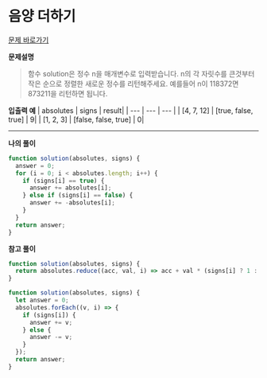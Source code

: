 # 음양 더하기

[문제 바로가기](https://school.programmers.co.kr/learn/courses/30/lessons/76501)

**문제설명**

> 함수 solution은 정수 n을 매개변수로 입력받습니다. n의 각 자릿수를 큰것부터 작은 순으로 정렬한 새로운 정수를 리턴해주세요.
> 예를들어 n이 118372면 873211을 리턴하면 됩니다.

**입출력 예**
| absolutes | signs | result|
| --- | --- | --- |
| [4, 7, 12] | [true, false, true] | 9|
| [1, 2, 3] | [false, false, true] | 0|

---

**나의 풀이**

```javascript
function solution(absolutes, signs) {
  answer = 0;
  for (i = 0; i < absolutes.length; i++) {
    if (signs[i] == true) {
      answer += absolutes[i];
    } else if (signs[i] == false) {
      answer += -absolutes[i];
    }
  }
  return answer;
}
```

**참고 풀이**

```javascript
function solution(absolutes, signs) {
  return absolutes.reduce((acc, val, i) => acc + val * (signs[i] ? 1 : -1), 0);
}
```

```javascript
function solution(absolutes, signs) {
  let answer = 0;
  absolutes.forEach((v, i) => {
    if (signs[i]) {
      answer += v;
    } else {
      answer -= v;
    }
  });
  return answer;
}
```
